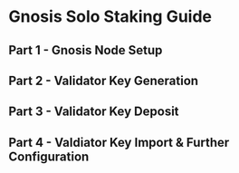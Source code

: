 # Gnosis Solo Staking Guide


## Part 1 - Gnosis Node Setup


## Part 2 - Validator Key Generation 


## Part 3 - Validator Key Deposit 


## Part 4 - Valdiator Key Import & Further Configuration